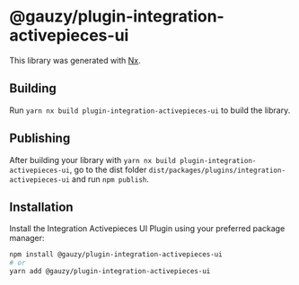 # @gauzy/plugin-integration-activepieces-ui

This library was generated with [Nx](https://nx.dev).

## Building

Run `yarn nx build plugin-integration-activepieces-ui` to build the library.

## Publishing

After building your library with `yarn nx build plugin-integration-activepieces-ui`,
go to the dist folder `dist/packages/plugins/integration-activepieces-ui`
and run `npm publish`.

## Installation

Install the Integration Activepieces UI Plugin using your preferred package manager:

```bash
npm install @gauzy/plugin-integration-activepieces-ui
# or
yarn add @gauzy/plugin-integration-activepieces-ui
```

